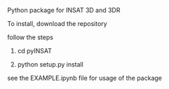 Python package for INSAT 3D and 3DR

To install, download the repository

follow the steps

1. cd pyINSAT

2. python setup.py install




see the EXAMPLE.ipynb file for usage of the package

